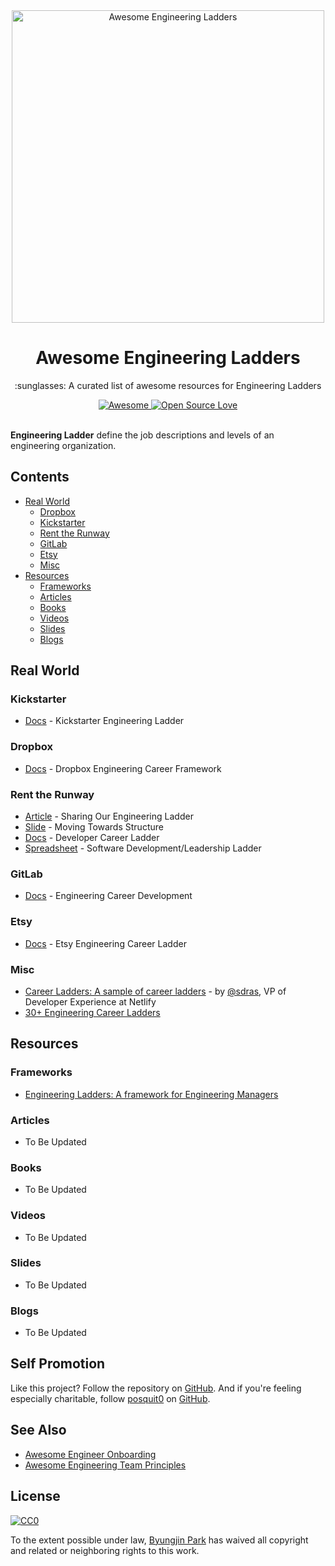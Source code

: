 <div align="center">
  <a href="https://github.com/posquit0/awesome-engineering-ladders" title="Awesome Engineering Ladders">
    <img width="500" src="media/ladder.png" alt="Awesome Engineering Ladders">
  </a>
  <br />
  <h1>Awesome Engineering Ladders</h1>
</div>

<p align="center">
  :sunglasses: A curated list of awesome resources for Engineering Ladders
</p>

<div align="center">
  <a href="https://awesome.re">
		<img src="https://awesome.re/badge.svg" alt="Awesome">
	</a>
  <a href="https://github.com/ellerbrock/open-source-badge/">
    <img alt="Open Source Love" src="https://badges.frapsoft.com/os/v1/open-source.svg?v=103" />
  </a>
</div>

<br />

**Engineering Ladder** define the job descriptions and levels of an engineering organization.


## Contents

* [Real World](#real-world)
  * [Dropbox](#dropbox) 
  * [Kickstarter](#kickstarter)
  * [Rent the Runway](#rent-the-runway)
  * [GitLab](#gitlab)
  * [Etsy](#etsy)
  * [Misc](#misc)
* [Resources](#resources)
  * [Frameworks](#frameworks)
  * [Articles](#articles)
  * [Books](#books)
  * [Videos](#videos)
  * [Slides](#slides)
  * [Blogs](#blogs)


## Real World

### Kickstarter

* [Docs](https://gist.github.com/jamtur01/aef437a79fee5a9cefdc) - Kickstarter Engineering Ladder

### Dropbox

* [Docs](https://dropbox.github.io/dbx-career-framework/overview.html) - Dropbox Engineering Career Framework

### Rent the Runway

* [Article](http://dresscode.renttherunway.com/blog/ladder) - Sharing Our Engineering Ladder
* [Slide](http://www.slideshare.net/CamilleFournier1/how-to-go-from-structureless-to-structured-without-losing-your-vibe) - Moving Towards Structure
* [Docs](https://docs.google.com/document/d/1SxmQBrDZvj16veuc2OVO0wUX7a7vEKPM-57dNLXhuEk) - Developer Career Ladder
* [Spreadsheet](https://docs.google.com/spreadsheets/d/1k4sO6pyCl_YYnf0PAXSBcX776rNcTjSOqDxZ5SDty-4) - Software Development/Leadership Ladder

### GitLab

* [Docs](https://about.gitlab.com/handbook/engineering/career-development/) - Engineering Career Development

### Etsy

* [Docs](https://etsy.github.io/Etsy-Engineering-Career-Ladder/) - Etsy Engineering Career Ladder

### Misc

* [Career Ladders: A sample of career ladders](https://career-ladders.dev/engineering/) - by [@sdras](https://github.com/sdras), VP of Developer Experience at Netlify
* [30+ Engineering Career Ladders](https://www.nidup.io/garden/engineering-career-ladders)

## Resources

### Frameworks

* [Engineering Ladders: A framework for Engineering Managers](http://www.engineeringladders.com/)

### Articles

* To Be Updated

### Books

* To Be Updated

### Videos

* To Be Updated

### Slides

* To Be Updated

### Blogs

* To Be Updated


## Self Promotion

Like this project? Follow the repository on [GitHub](https://github.com/posquit0/awesome-engineering-ladders). And if you're feeling especially charitable, follow [posquit0](https://posquit0.com) on [GitHub](https://github.com/posquit0).


## See Also

* [Awesome Engineer Onboarding](https://github.com/posquit0/awesome-engineer-onboarding)
* [Awesome Engineering Team Principles](https://github.com/posquit0/awesome-engineering-team-principles)


## License

[![CC0](http://mirrors.creativecommons.org/presskit/buttons/88x31/svg/cc-zero.svg)](https://creativecommons.org/publicdomain/zero/1.0/)

To the extent possible under law, [Byungjin Park](http://www.posquit0.com) has waived all copyright and related or neighboring rights to this work.
